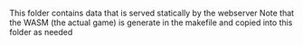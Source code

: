 This folder contains data that is served statically by the webserver
Note that the WASM (the actual game) is generate in the makefile and copied
into this folder as needed